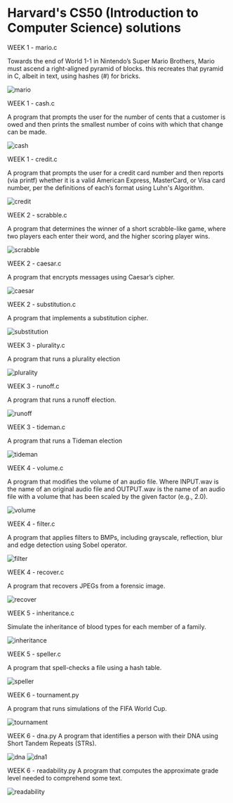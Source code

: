 # Harvard's CS50 (Introduction to Computer Science) solutions

WEEK 1 - mario.c

Towards the end of World 1-1 in Nintendo’s Super Mario Brothers, Mario must ascend a right-aligned pyramid of blocks. this recreates that pyramid in C, albeit in text, using hashes (#) for bricks.

![mario](https://user-images.githubusercontent.com/100543895/158593257-8208ff79-fd5a-4cb8-bc2b-2cee31e0457c.png)

WEEK 1 - cash.c

A program that prompts the user for the number of cents that a customer is owed and then prints the smallest number of coins with which that change can be made.

![cash](https://user-images.githubusercontent.com/100543895/158594886-5f64fecf-6cb7-4ee7-aac5-5c4280aa3bc2.png)


WEEK 1 - credit.c

A program that prompts the user for a credit card number and then reports (via printf) whether it is a valid American Express, MasterCard, or Visa card number, per the definitions of each’s format using Luhn's Algorithm.

![credit](https://user-images.githubusercontent.com/100543895/158594169-5b4b670a-2d41-40d3-8e27-f5dec8470e97.png)

WEEK 2 - scrabble.c 

A program that determines the winner of a short scrabble-like game, where two players each enter their word, and the higher scoring player wins.

![scrabble](https://user-images.githubusercontent.com/100543895/158594602-8e03c61c-5ecb-4315-b36d-1dbaaced6da2.png)

WEEK 2 - caesar.c

A program that encrypts messages using Caesar’s cipher.

![caesar](https://user-images.githubusercontent.com/100543895/158595151-46a36593-b377-4d7e-9842-938d27967c72.png)


WEEK 2 - substitution.c

A program that implements a substitution cipher.

![substitution](https://user-images.githubusercontent.com/100543895/158595338-900da9a4-ffa5-41a7-b165-7daf9f4be1f2.png)

WEEK 3 - plurality.c

A program that runs a plurality election

![plurality](https://user-images.githubusercontent.com/100543895/158595659-1628c704-61ea-479d-98e2-736017ef2e97.png)

WEEK 3 - runoff.c

A program that runs a runoff election.

![runoff](https://user-images.githubusercontent.com/100543895/158595892-f888e378-1e82-4393-a451-633b616a3a08.png)

WEEK 3 - tideman.c 

A program that runs a Tideman election

![tideman](https://user-images.githubusercontent.com/100543895/158595911-f4e4b03f-3404-4019-9419-9fec3009d4a7.png)

WEEK 4 - volume.c

A program that modifies the volume of an audio file. Where INPUT.wav is the name of an original audio file and OUTPUT.wav is the name of an audio file with a volume that has been scaled by the given factor (e.g., 2.0).

![volume](https://user-images.githubusercontent.com/100543895/158596400-20ad227b-ce24-4032-9942-39f1076576c2.png)

WEEK 4 - filter.c

A program that applies filters to BMPs, including grayscale, reflection, blur and edge detection using Sobel operator.

![filter](https://user-images.githubusercontent.com/100543895/158596758-1578e299-22f5-416c-a2f1-8f66d0121b4e.png)

WEEK 4 - recover.c

A program that recovers JPEGs from a forensic image.

![recover](https://user-images.githubusercontent.com/100543895/158596966-8956523e-b71e-4fa6-aeb6-1b217478c59f.png)

WEEK 5 - inheritance.c

Simulate the inheritance of blood types for each member of a family.

![inheritance](https://user-images.githubusercontent.com/100543895/158597338-d654c14c-b710-49e0-ad98-9740f7e5aaf9.png)

WEEK 5 - speller.c

A program that spell-checks a file using a hash table.

![speller](https://user-images.githubusercontent.com/100543895/158597518-26ff2b92-4bb4-4878-ab0d-f9df2ebc5f2c.png)

WEEK 6 - tournament.py

A program that runs simulations of the FIFA World Cup.

![tournament](https://user-images.githubusercontent.com/100543895/158597862-ad4a57c2-9813-4995-903e-bde628727862.png)


WEEK 6 - dna.py
A program that identifies a person with their DNA using Short Tandem Repeats (STRs).

![dna](https://user-images.githubusercontent.com/100543895/158598094-a7a1c2ad-2b16-4727-8913-f26390c4967f.png)
![dna1](https://user-images.githubusercontent.com/100543895/158598119-b24b694c-e3f1-4dd7-a3a9-2429438f9e47.png)

WEEK 6 - readability.py
A program that computes the approximate grade level needed to comprehend some text.

![readability](https://user-images.githubusercontent.com/100543895/158598350-07b16b0d-9e91-4c92-8690-f15623ab4d42.png)

